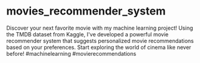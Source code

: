 # movies_recommender_system
Discover your next favorite movie with my machine learning project! Using the TMDB dataset from Kaggle, I've developed a powerful movie recommender system that suggests personalized movie recommendations based on your preferences. Start exploring the world of cinema like never before! #machinelearning #movierecommendations
